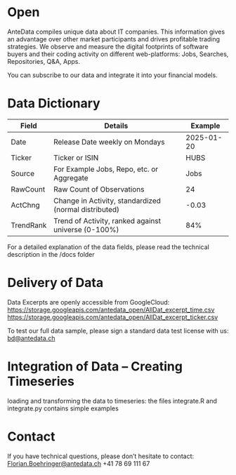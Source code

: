 # Open
AnteData compiles unique data about IT companies. This information gives an advantage over other market participants and drives profitable trading strategies. We observe and measure the digital footprints of software buyers and their coding activity on different web-platforms: Jobs, Searches, Repositories, Q&A, Apps. 

You can subscribe to our data and integrate it into your financial models.

# Data Dictionary

|Field | Details	| Example|
|---|---|---|
|Date | Release Date weekly on Mondays | 2025-01-20|
|Ticker | Ticker or ISIN | HUBS|
|Source | For Example Jobs, Repo, etc. or Aggregate | Jobs|
|RawCount | Raw Count of Observations | 24|
|ActChng |	Change in Activity, standardized (normal distributed) | -0.03|
|TrendRank |	Trend of Activity, ranked against universe (0-100%) | 84%|

For a detailed explanation of the data fields, please read the technical description in the /docs folder

# Delivery of Data

Data Excerpts are openly accessible from GoogleCloud: <br>
  https://storage.googleapis.com/antedata_open/AllDat_excerpt_time.csv
  https://storage.googleapis.com/antedata_open/AllDat_excerpt_ticker.csv

To test our full data sample, please sign a standard data test license with us: bd@antedata.ch

# Integration of Data – Creating Timeseries 

loading and transforming the data to timeseries:
the files integrate.R and integrate.py contains simple examples 

# Contact
If you have technical questions, please don’t hesitate to contact:
Florian.Boehringer@antedata.ch
+41 78 69 111 67





